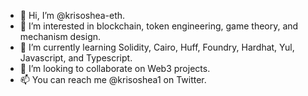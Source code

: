 - 👋 Hi, I’m @krisoshea-eth.
- 👀 I’m interested in blockchain, token engineering, game theory, and mechanism design.
- 🌱 I’m currently learning Solidity, Cairo, Huff, Foundry, Hardhat, Yul, Javascript, and Typescript.
- 💞️ I’m looking to collaborate on Web3 projects.
- 📫 You can reach me @krisoshea1 on Twitter.

<!---
krisoshea-eth/krisoshea-eth is a ✨ special ✨ repository because its `README.md` (this file) appears on your GitHub profile.
You can click the Preview link to take a look at your changes.
--->
